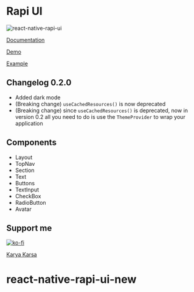 # Rapi UI

![react-native-rapi-ui](media/hero02.png)

[Documentation](https://rapi-ui.kikiding.space/)

[Demo](https://expo.io/@kidingki/projects/react-native-rapi-ui-showcase)

[Example](https://github.com/codingki/react-native-rapi-ui/tree/master/examples/showcase)

## Changelog 0.2.0

- Added dark mode
- (Breaking change) `useCachedResources()` is now deprecated
- (Breaking change) since `useCachedResources()` is deprecated, now in version 0.2 all you need to do is use the `ThemeProvider` to wrap your application

## Components

- Layout
- TopNav
- Section
- Text
- Buttons
- TextInput
- CheckBox
- RadioButton
- Avatar

## Support me

[![ko-fi](https://ko-fi.com/img/githubbutton_sm.svg)](https://ko-fi.com/N4N14MQVU)

[Karya Karsa](https://karyakarsa.com/kikiding)
# react-native-rapi-ui-new
